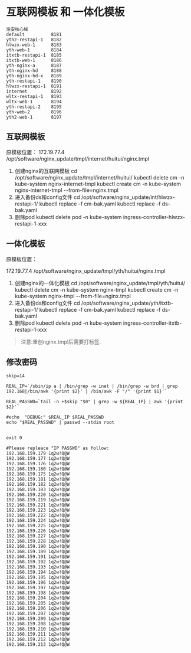 # 互联网模板 和 一体化模板

```
淮安核心域
default          8181
yth2-restapi-1   8182
hlwzx-web-1      8183
yth-web-1        8184
itxtb-restapi-1  8185
itxtb-web-1      8186
yth-nginx-a      8187
yth-nginx-hd     8188
yth-nginx-hd-x   8189
yth-restapi-1    8190
hlwzx-restapi-1  8191
internet         8192
wltx-restapi-1   8193
wltx-web-1       8194
yth-restapi-2    8195
yth-web-2        8196
yth2-web-1       8197

```
## 互联网模板

原模板位置：
172.19.77.4 /opt/software/nginx_update/tmpl/internet/huitui/nginx.tmpl

1. 创建nginx的互联网模板
cd /opt/software/nginx_update/tmpl/internet/huitui/
kubectl delete cm -n kube-system nginx-internet-tmpl 
kubectl create cm -n kube-system nginx-internet-tmpl --from-file=nginx.tmpl
2. 进入备份ds和config文件
cd /opt/software/nginx_update/int/hlwzx-restapi-1/
kubectl replace -f cm-bak.yaml 
kubectl replace -f ds-bak.yaml 
3. 删除pod
kubectl delete pod -n kube-system ingress-controller-hlwzx-restapi-1-xxx

## 一体化模板

原模板位置：

172.19.77.4 /opt/software/nginx_update/tmpl/yth/huitui/nginx.tmpl 

1. 创建nginx的一体化模板
cd /opt/software/nginx_update/tmpl/yth/huitui/
kubectl delete cm -n kube-system nginx-tmpl 
kubectl create cm -n kube-system nginx-tmpl --from-file=nginx.tmpl
2. 进入备份ds和config文件
cd /opt/software/nginx_update/yth/itxtb-restapi-1/
kubectl replace -f cm-bak.yaml 
kubectl replace -f ds-bak.yaml 
3. 删除pod
kubectl delete pod -n kube-system ingress-controller-itxtb-restapi-1-xxx

> 注意:重创nginx.tmpl后需要打标签.

## 修改密码
```
skip=14

REAL_IP=`/sbin/ip a | /bin/grep -w inet | /bin/grep -w brd | grep 192.168|/bin/awk '{print $2}' | /bin/awk -F "/" '{print $1}'`

REAL_PASSWD=`tail -n +$skip "$0" | grep -w ${REAL_IP} | awk '{print $2}'`

#echo  "DEBUG:" $REAL_IP $REAL_PASSWD
echo "$REAL_PASSWD" | passwd --stdin root


exit 0

#Please repleace "IP PASSWD" as follow:
192.168.159.179	1q2w!Q@W
192.168.159.177	1q2w!Q@W
192.168.159.176	1q2w!Q@W
192.168.159.180	1q2w!Q@W
192.168.159.175	1q2w!Q@W
192.168.159.181	1q2w!Q@W
192.168.159.182	1q2w!Q@W
192.168.159.183	1q2w!Q@W
192.168.159.220	1q2w!Q@W
192.168.159.219	1q2w!Q@W
192.168.159.221	1q2w!Q@W
192.168.159.223	1q2w!Q@W
192.168.159.222	1q2w!Q@W
192.168.159.224	1q2w!Q@W
192.168.159.225	1q2w!Q@W
192.168.159.226	1q2w!Q@W
192.168.159.227	1q2w!Q@W
192.168.159.228	1q2w!Q@W
192.168.159.190	1q2w!Q@W
192.168.159.189	1q2w!Q@W
192.168.159.191	1q2w!Q@W
192.168.159.192	1q2w!Q@W
192.168.159.193	1q2w!Q@W
192.168.159.194	1q2w!Q@W
192.168.159.195	1q2w!Q@W
192.168.159.196	1q2w!Q@W
192.168.159.197	1q2w!Q@W
192.168.159.198	1q2w!Q@W
192.168.159.204	1q2w!Q@W
192.168.159.205	1q2w!Q@W
192.168.159.206	1q2w!Q@W
192.168.159.207	1q2w!Q@W
192.168.159.209	1q2w!Q@W
192.168.159.208	1q2w!Q@W
192.168.159.210	1q2w!Q@W
192.168.159.211	1q2w!Q@W
192.168.159.212	1q2w!Q@W
192.168.159.213	1q2w!Q@W
```

